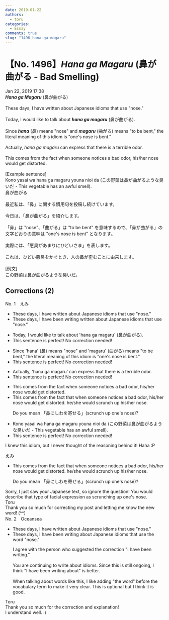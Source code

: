 ```yaml
---
date: 2019-01-22
authors:
  - toru
categories:
  - Essay
comments: true
slug: "1496_hana-ga-magaru"
---
```


# 【No. 1496】<strong><em>Hana ga Magaru</strong></em> (鼻が曲がる - Bad Smelling)
<div class="date">Jan 22, 2019 17:38</div>
<div id="post"><div id="body_show_ori">
<strong><em>Hana ga Magaru</strong></em> (鼻が曲がる)<br/><br/>These days, I have written about Japanese idioms that use "nose."<br/><br/>Today, I would like to talk about <strong><em>hana ga magaru</em></strong> (鼻が曲がる).<br/><br/>Since <strong><em>hana</em></strong> (鼻) means "nose" and <strong><em>magaru</em></strong> (曲がる) means "to be bent," the literal meaning of this idiom is "one's nose is bent."<br/><br/>Actually, <em>hana ga magaru</em> can express that there is a terrible odor.<br/><br/>This comes from the fact when someone notices a bad odor, his/her nose would get distorted.<br/><br/>[Example sentence]<br/>Kono yasai wa hana ga magaru youna nioi da (この野菜は鼻が曲がるような臭いだ - This vegetable has an awful smell).
</div></div>

<!-- more -->

<div id="post_ja"><div id="body_show_mo">
鼻が曲がる<br/><br/>最近私は、「鼻」に関する慣用句を投稿し続けています。<br/><br/>今日は、「鼻が曲がる」を紹介します。<br/><br/>「鼻」は "nose"、「曲がる」は "to be bent" を意味するので、「鼻が曲がる」の文字どおりの意味は "one's nose is bent" となります。<br/><br/>実際には、「悪臭があまりにひどいさま」を表します。<br/><br/>これは、ひどい悪臭をかぐとき、人の鼻が歪むことに由来します。<br/><br/>[例文]<br/>この野菜は鼻が曲がるような臭いだ。
</div></div>

## Corrections (2)
<div id="block"><div class="first_name"> No. 1　<span class="just_name">えみ</span></div><div id="block2">
<ul class="correction_field">
<li class="incorrect">These days, I have written about Japanese idioms that use "nose."</li>
<li class="corrected correct">
These days, I have <span class="f_blue">been writing</span> <span class="sline">written</span> about Japanese idioms that use "nose."
</li>
</ul>
<ul class="correction_field">
<li class="incorrect">Today, I would like to talk about 'hana ga magaru' (鼻が曲がる).</li>
<li class="corrected perfect">This sentence is perfect! No correction needed!</li>
</ul>
<ul class="correction_field">
<li class="incorrect">Since 'hana' (鼻) means "nose" and 'magaru' (曲がる) means "to be bent," the literal meaning of this idiom is "one's nose is bent."</li>
<li class="corrected perfect">This sentence is perfect! No correction needed!</li>
</ul>
<ul class="correction_field">
<li class="incorrect">Actually, 'hana ga magaru' can express that there is a terrible odor.</li>
<li class="corrected perfect">This sentence is perfect! No correction needed!</li>
</ul>
<ul class="correction_field">
<li class="incorrect">This comes from the fact when someone notices a bad odor, his/her nose would get distorted.</li>
<li class="corrected correct">
This comes from the fact <span class="f_blue">that</span> when someone notices a bad odor, <span class="sline">his/her nose would get distorted.</span> <span class="f_blue">he/she would scrunch up his/her nose.</span>
<p class="correction_comment">Do you mean 「鼻にしわを寄せる」(scrunch up one's nose)?</p>
</li>
</ul>
<ul class="correction_field">
<li class="incorrect">Kono yasai wa hana ga magaru youna nioi da (この野菜は鼻が曲がるような臭いだ - This vegetable has an awful smell).</li>
<li class="corrected perfect">This sentence is perfect! No correction needed!</li>
</ul>
<p class="comment_small">
 I knew this idiom, but I never thought of the reasoning behind it! Haha :P
</p>

</div><div class="name"><span class="just_name">えみ</span><br><div class="quote_field"><ul class="correction_field">
<li class="corrected correct">
This comes from the fact <span class="f_blue">that</span> when someone notices a bad odor, <span class="sline">his/her nose would get distorted.</span> <span class="f_blue">he/she would scrunch up his/her nose.</span>
<p class="correction_comment">
Do you mean 「鼻にしわを寄せる」(scrunch up one's nose)?
</p>
</li>
</ul></div>
Sorry, I just saw your Japanese text, so ignore the question! You would describe that type of facial expression as scrunching up one's nose.
</div>
<div class="name"><span class="just_name">Toru</span><br>
Thank you so much for correcting my post and letting me know the new word! (^^)
</div>
</div>
<div id="block"><div class="first_name"> No. 2　<span class="just_name">Oceansea</span></div><div id="block2">
<ul class="correction_field">
<li class="incorrect">These days, I have written about Japanese idioms that use "nose."</li>
<li class="corrected correct">
These days, I <span class="f_blue">have been writing about </span>Japanese idioms that use <span class="f_gray">the word</span> "nose."
<p class="correction_comment">I agree with the person who suggested the correction "I have been writing."<br/><br/>You are continuing to write about idioms. Since this is still ongoing, I think "I have been writing about" is better.<br/><br/>When talking about words like this, I like adding "the word" before the vocabulary term to make it very clear. This is optional but I think it is good.</p>
</li>
</ul>
</div><div class="name"><span class="just_name">Toru</span><br>
Thank you so much for the correction and explanation!<br/>I understand well. :)
</div>
</div>
